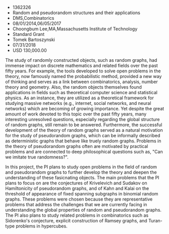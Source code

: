 
* 1362326
* Random and pseudorandom structures and their applications
* DMS,Combinatorics
* 08/01/2014,06/05/2017
* Choongbum Lee,MA,Massachusetts Institute of Technology
* Standard Grant
* Tomek Bartoszynski
* 07/31/2018
* USD 130,000.00

The study of randomly constructed objects, such as random graphs, had immense
impact on discrete mathematics and related fields over the past fifty years. For
example, the tools developed to solve open problems in the theory, now famously
named the probabilistic method, provided a new way of thinking and serves as a
link between combinatorics, analysis, number theory and geometry. Also, the
random objects themselves found applications in fields such as theoretical
computer science and statistical physics. As an instance, they are utilized as a
theoretical framework for studying massive networks (e.g., internet, social
networks, and neural networks) which are becoming of growing importance. Yet
despite the great amount of work devoted to this topic over the past fifty
years, many interesting unresolved questions, especially regarding the global
structure of random graphs, still remain to be answered. Furthermore, the
successful development of the theory of random graphs served as a natural
motivation for the study of pseudorandom graphs, which can be informally
described as deterministic graphs that behave like truely random graphs.
Problems in the theory of pseudorandom graphs often are motivated by practical
problems and are connected to deep philosophical questions such as, "Can we
imitate true randomness?".

In this project, the PI plans to study open problems in the field of random and
pseudorandom graphs to further develop the theory and deepen the understanding
of these fasicnating objects. The main problems that the PI plans to focus on
are the conjectures of Krivelevich and Sudakov on Hamiltonicity of pseudorandom
graphs, and of Kahn and Kalai on the threshold of appearance of fixed spanning
subgraphs in binomial random graphs. These problems were chosen because they are
representative problems that address the challenges that we are currently facing
in understanding the global properties of random and pseudorandom graphs. The PI
also plans to study related problems in combinatorics such as Sidorenko's
conjecture, explicit construction of Ramsey graphs, and Turan-type problems in
hypercubes.
